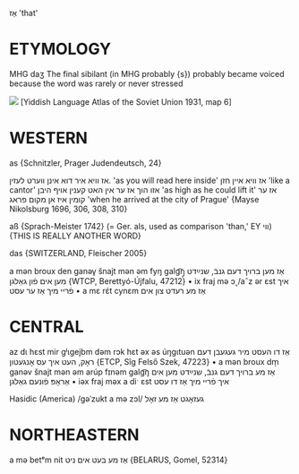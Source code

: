 אַז
'that'

ETYMOLOGY
===========
MHG daʒ
The final sibilant (in MHG probably {s}) probably became voiced because the word was rarely or never stressed

![](https://ia801509.us.archive.org/29/items/shprakhatlas/ShprakhatlasKarte6-Optimized.jpg)
[Yiddish Language Atlas of the Soviet Union 1931, map 6] 

WESTERN
========

as {Schnitzler, Prager Judendeutsch, 24}

אז וויא איר דוא אינן ווערט לעזין.
'as you will read here inside'
אז וויא איין חזן
'like a cantor'
אזו הוך אז ער אין האט קענין אויף היבן
'as high as he could lift it'
אז ער קומין איז אן מקום פראג
'when he arrived at the city of Prague'
{Mayse Nikolsburg 1696, 306, 308, 310}

aß {Sprach-Meister 1742} (= Ger. als, used as comparison 'than,' EY ווי) {THIS IS REALLY ANOTHER WORD}

das {SWITZERLAND, Fleischer 2005}

a mən broux den ganəv̥ šnajt mən əm fyŋ galg͡ŋ̩ אַז מען ברויך דעם גנבֿ, שנײַדט מען אים פֿון גאַלגן {WTCP, Berettyó-Újfalu, 47212}
	•	ix fraj mə ɔ˯/aˆz ər ɛst איך פֿריי מיך אַז ער עסט
	•	a mɛ rɛ́t cynɛm אַז מע רעדט צון אים

CENTRAL
========

az dɩ hɛst mir gʲɩgejbm dəm rɔk hɛt əx əs úŋgɩtuən אַז דו העסט מיר געגעבן דעם ראָק, העט איך עס אָנגעטון {ETCP, Sîg Felső Szek, 47223}
	•	a mən broux dm̩ ganəv šnajt mən əm arúp fɪnəm galg͡ŋ אַז מע ברויך דעם גנבֿ, שנײַדט מען אים אַראָפּ פֿונעם גאַלגן
	•	iəx fraj məx a diˑ ɛst איך פֿריי מיך אַז דו עסט 

Hasidic (America)
/gəˈzukt a mə zɔl/ געזאָגט אַז מע זאָל

NORTHEASTERN
==============

a mə betᵉm nit אַז מע בעט אים ניט {BELARUS, Gomel, 52314}
